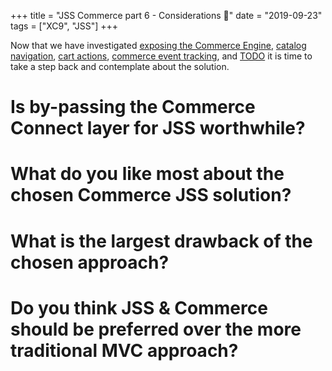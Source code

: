 +++
title = "JSS Commerce part 6 - Considerations 🤔"
date = "2019-09-23"
tags = ["XC9", "JSS"]
+++

Now that we have investigated [exposing the Commerce Engine](http://jonnekats.nl/2019/exposing-the-commerce-engine/), [catalog navigation](http://jonnekats.nl/2019/navigating-the-catalog/), [cart actions](./jss_cart_actions.md), [commerce event tracking](./jss_tracking_commerce.md), and [TODO]() it is time to take a step back and contemplate about the solution.
<!--more-->

# Is by-passing the Commerce Connect layer for JSS worthwhile?

# What do you like most about the chosen Commerce JSS solution?

# What is the largest drawback of the chosen approach?

# Do you think JSS & Commerce should be preferred over the more traditional MVC approach?

